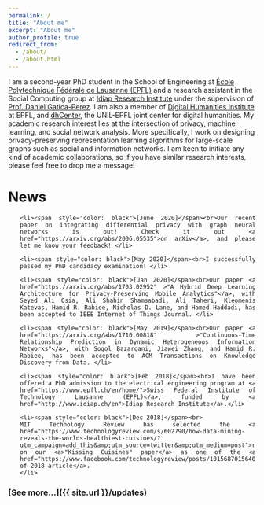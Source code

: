 ```yaml
---
permalink: /
title: "About me"
excerpt: "About me"
author_profile: true
redirect_from: 
  - /about/
  - /about.html
---
```


I am a second-year PhD student in the School of Engineering at [École Polytechnique Fédérale de Lausanne (EPFL)](https://www.epfl.ch/en/home/) and a research assistant in the Social Computing group at [Idiap Research Institute](http://idiap.ch) under the supervision of [Prof. Daniel Gatica-Perez](https://www.idiap.ch/~gatica/). I am also a member of [Digital Humanities Institute](https://www.epfl.ch/schools/cdh/research-2/dhi/) at EPFL, and [dhCenter](https://www.dhcenter-unil-epfl.ch/), the UNIL-EPFL joint center for digital humanities. My academic research interest lies at the intersection of privacy, machine learning, and social network analysis. More specifically, I work on designing privacy-preserving representation learning algorithms for large-scale graphs such as social and information networks. I am keen to initiate any kind of academic collaborations, so if you have similar research interests, please feel free to drop me a message!

# News

<ul style="text-align: justify; list-style: disc">
    
    <li><span style="color: black">[June 2020]</span><br>Our recent paper on integrating differential privacy with graph neural networks is out! Check it out <a href="https://arxiv.org/abs/2006.05535">on arXiv</a>, and please let me know your feedback! </li>
    
    <li><span style="color: black">[May 2020]</span><br>I successfully passed my PhD candidacy examination! </li>
    
    <li><span style="color: black">[Jan 2020]</span><br>Our paper <a href="https://arxiv.org/abs/1703.02952" >"A Hybrid Deep Learning Architecture for Privacy-Preserving Mobile Analytics"</a>, with Seyed Ali Osia, Ali Shahin Shamsabadi, Ali Taheri, Kleomenis Katevas, Hamid R. Rabiee, Nicholas D. Lane, and Hamed Haddadi, has been accepted to IEEE Internet of Things Journal. </li>

    <li><span style="color: black">[May 2019]</span><br>Our paper <a href="https://arxiv.org/abs/1710.00818" >"Continuous-Time Relationship Prediction in Dynamic Heterogeneous Information Networks"</a>, with Sogol Bazargani, Jiawei Zhang, and Hamid R. Rabiee, has been accepted to ACM Transactions on Knowledge Discovery from Data. </li>

    <li><span style="color: black">[Feb 2018]</span><br>I have been offered a PhD admission to the electrical engineering program at <a href="https://www.epfl.ch/en/home/">Swiss Federal Institute of Technology Lausanne (EPFL)</a>, funded by <a href="http://www.idiap.ch/en">Idiap Research Institute</a>.</li>

    <li><span style="color: black">[Dec 2018]</span><br>
    MIT Technology Review has selected the <a href="https://www.technologyreview.com/s/602790/how-data-mining-reveals-the-worlds-healthiest-cuisines/?utm_campaign=add_this&amp;utm_source=twitter&amp;utm_medium=post">report</a> on our <a>"Kissing Cuisines" paper</a> as one of the <a href="https://www.facebook.com/technologyreview/posts/10156870156404798">best of 2018 article</a>.
    </li>

</ul>

### [See more...]({{ site.url }}/updates)
